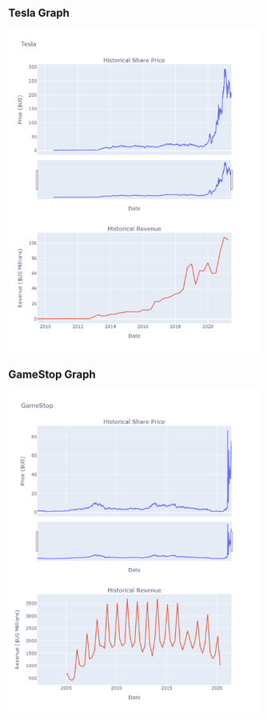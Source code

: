 ## Tesla Graph 
![Stock and Revenue Graph](Tesla_graph.png)

## GameStop Graph 
![Stock and Revenue Graph](GameStop_graph.png)

